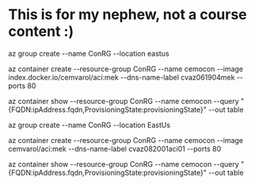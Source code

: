 # This is for my nephew, not a course content :)

az group create --name ConRG --location eastus

az container create --resource-group ConRG --name cemocon --image index.docker.io/cemvarol/aci:mek --dns-name-label cvaz061904mek --ports 80

az container show --resource-group ConRG --name cemocon --query "{FQDN:ipAddress.fqdn,ProvisioningState:provisioningState}" --out table



az group create --name ConRG --location EastUs

az container create --resource-group ConRG --name cemocon --image cemvarol/aci:mek --dns-name-label cvaz082001aci01 --ports 80

az container show --resource-group ConRG --name cemocon --query "{FQDN:ipAddress.fqdn,ProvisioningState:provisioningState}" --out table




